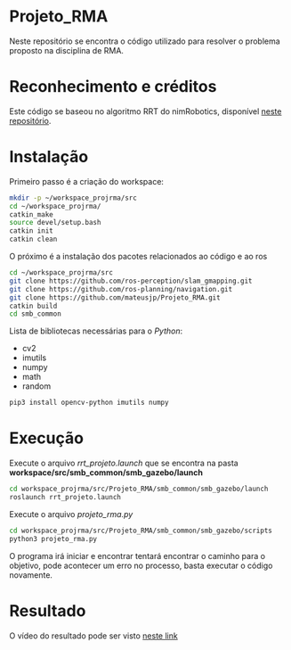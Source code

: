 # Projeto_RMA

Neste repositório se encontra o código utilizado para resolver o problema proposto na disciplina de RMA.

# Reconhecimento e créditos

Este código se baseou no algoritmo RRT do nimRobotics, disponível [neste repositório](https://github.com/nimRobotics/RRT).

# Instalação

Primeiro passo é a criação do workspace:

```sh
mkdir -p ~/workspace_projrma/src
cd ~/workspace_projrma/
catkin_make
source devel/setup.bash
catkin init
catkin clean
```
O próximo é a instalação dos pacotes relacionados ao código e ao ros

```sh
cd ~/workspace_projrma/src
git clone https://github.com/ros-perception/slam_gmapping.git
git clone https://github.com/ros-planning/navigation.git
git clone https://github.com/mateusjp/Projeto_RMA.git
catkin build
cd smb_common
```

Lista de bibliotecas necessárias para o *Python*:

* cv2
* imutils
* numpy
* math
* random

```sh
pip3 install opencv-python imutils numpy
```

# Execução

Execute o arquivo *rrt_projeto.launch* que se encontra na pasta **workspace/src/smb_common/smb_gazebo/launch**

```sh
cd workspace_projrma/src/Projeto_RMA/smb_common/smb_gazebo/launch
roslaunch rrt_projeto.launch
```

Execute o arquivo *projeto_rma.py*

```sh
cd workspace_projrma/src/Projeto_RMA/smb_common/smb_gazebo/scripts
python3 projeto_rma.py
```

O programa irá iniciar e encontrar tentará encontrar o caminho para o objetivo, pode acontecer um erro no processo, basta executar o código novamente.

# Resultado

O vídeo do resultado pode ser visto [neste link](https://drive.google.com/file/d/1ls4PEDdtmtQigpjfPncIXWGmtyRwSLwk/view?usp=sharing)
